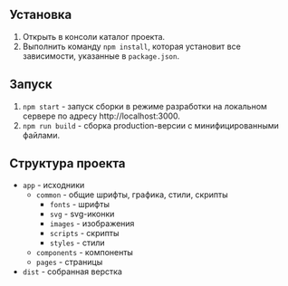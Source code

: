 ## Установка
1. Открыть в консоли каталог проекта.
1. Выполнить команду `npm install`, которая установит все зависимости, указанные в `package.json`.

## Запуск
1. `npm start` - запуск сборки в режиме разработки на локальном сервере по адресу http://localhost:3000.
2. `npm run build` - сборка production-версии с минифицированными файлами.

## Структура проекта
* `app` - исходники
    * `common` - общие шрифты, графика, стили, скрипты
        * `fonts` - шрифты
        * `svg` - svg-иконки
        * `images` - изображения
        * `scripts` - скрипты
        * `styles` - стили
    * `components` - компоненты
    * `pages` - страницы
* `dist` - собранная верстка
